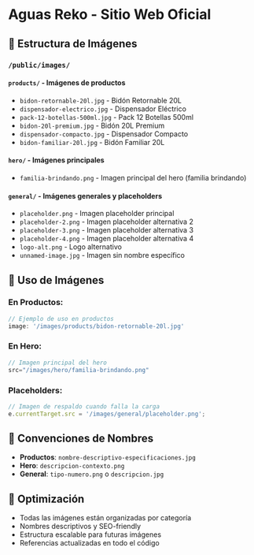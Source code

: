 # Aguas Reko - Sitio Web Oficial

## 📁 Estructura de Imágenes

### `/public/images/`

#### `products/` - Imágenes de productos
- `bidon-retornable-20l.jpg` - Bidón Retornable 20L
- `dispensador-electrico.jpg` - Dispensador Eléctrico
- `pack-12-botellas-500ml.jpg` - Pack 12 Botellas 500ml
- `bidon-20l-premium.jpg` - Bidón 20L Premium
- `dispensador-compacto.jpg` - Dispensador Compacto
- `bidon-familiar-20l.jpg` - Bidón Familiar 20L

#### `hero/` - Imágenes principales
- `familia-brindando.png` - Imagen principal del hero (familia brindando)

#### `general/` - Imágenes generales y placeholders
- `placeholder.png` - Imagen placeholder principal
- `placeholder-2.png` - Imagen placeholder alternativa 2
- `placeholder-3.png` - Imagen placeholder alternativa 3
- `placeholder-4.png` - Imagen placeholder alternativa 4
- `logo-alt.png` - Logo alternativo
- `unnamed-image.jpg` - Imagen sin nombre específico

## 🔧 Uso de Imágenes

### En Productos:
```typescript
// Ejemplo de uso en productos
image: '/images/products/bidon-retornable-20l.jpg'
```

### En Hero:
```typescript
// Imagen principal del hero
src="/images/hero/familia-brindando.png"
```

### Placeholders:
```typescript
// Imagen de respaldo cuando falla la carga
e.currentTarget.src = '/images/general/placeholder.png';
```

## 📝 Convenciones de Nombres

- **Productos**: `nombre-descriptivo-especificaciones.jpg`
- **Hero**: `descripcion-contexto.png`
- **General**: `tipo-numero.png` o `descripcion.jpg`

## 🚀 Optimización

- Todas las imágenes están organizadas por categoría
- Nombres descriptivos y SEO-friendly
- Estructura escalable para futuras imágenes
- Referencias actualizadas en todo el código